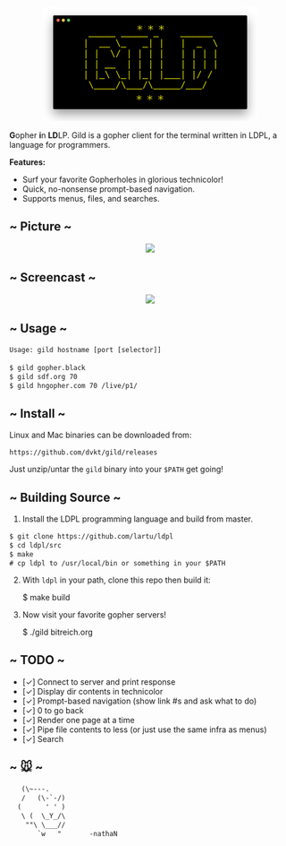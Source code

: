 <p align="center"><img src="gild.png"/></p>

**G**opher **i**n **LD**LP. Gild is a gopher client for the terminal written in LDPL, a language for programmers. 

**Features:**

- Surf your favorite Gopherholes in glorious technicolor!
- Quick, no-nonsense prompt-based navigation.
- Supports menus, files, and searches. 

## ~ Picture ~

<p align="center"><img src="https://user-images.githubusercontent.com/41523880/56380327-c3ecb680-61c6-11e9-9e6d-6d797b39a7c1.jpeg"/></p>

## ~ Screencast ~

<p align="center">
<a href="https://asciinema.org/a/p0Ywy6fQBXRZm7sQU4OC5HeJK" target="_blank"><img src="https://asciinema.org/a/p0Ywy6fQBXRZm7sQU4OC5HeJK.svg" /></a>
</p>

## ~ Usage ~

    Usage: gild hostname [port [selector]]

    $ gild gopher.black
    $ gild sdf.org 70
    $ gild hngopher.com 70 /live/p1/

## ~ Install ~

Linux and Mac binaries can be downloaded from:

    https://github.com/dvkt/gild/releases

Just unzip/untar the `gild` binary into your `$PATH` get going!

## ~ Building Source ~

1. Install the LDPL programming language and build from master.

```
$ git clone https://github.com/lartu/ldpl
$ cd ldpl/src
$ make
# cp ldpl to /usr/local/bin or something in your $PATH
```

2. With `ldpl` in your path, clone this repo then build it:

    $ make build

3. Now visit your favorite gopher servers!

    $ ./gild bitreich.org

## ~ TODO ~

- [✓] Connect to server and print response
- [✓] Display dir contents in technicolor
- [✓] Prompt-based navigation (show link #s and ask what to do)
- [✓] 0 to go back
- [✓] Render one page at a time
- [✓] Pipe file contents to less (or just use the same infra as menus)
- [✓] Search

## ~ 🐭 ~

       (\~---.
       /   (\-`-/)
      (      ' ' )
       \ (  \_Y_/\
        ""\ \___//
           `w   "       -nathaN 
